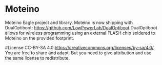 Moteino
=======

Moteino Eagle project and library.
Moteino is now shipping with DualOptiboot: https://github.com/LowPowerLab/DualOptiboot
DualOptiboot allows for wireless programming using an external FLASH chip soldered to Moteino on the provided footprint.

#License
CC-BY-SA 4.0
https://creativecommons.org/licenses/by-sa/4.0/
You are free to share and adapt. But you need to give attribution and use the same license to redistribute.
